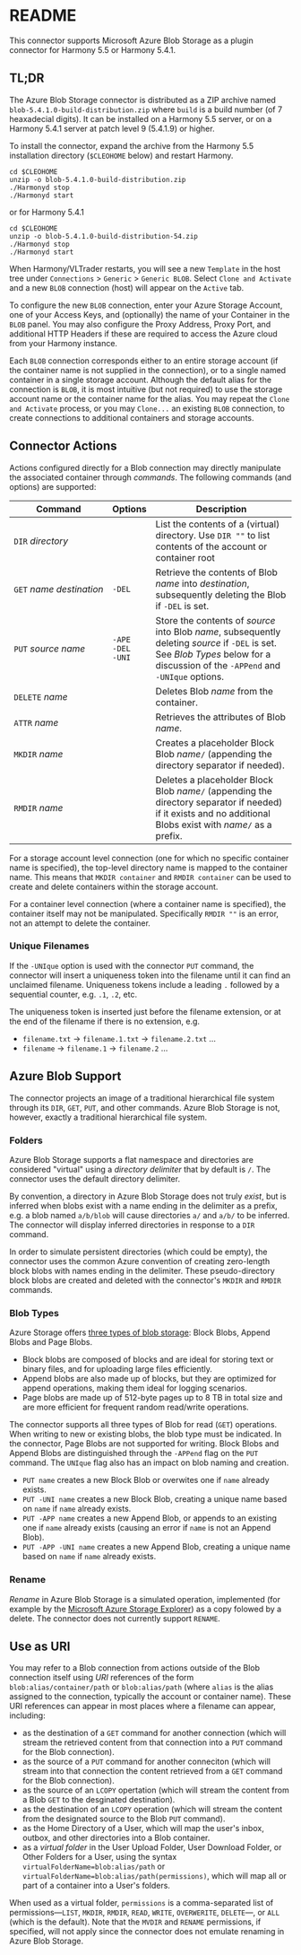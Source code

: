 # README #

This connector supports Microsoft Azure Blob Storage as a plugin connector
for Harmony 5.5 or Harmony 5.4.1.

## TL;DR ##

<!---
The POM for this project creates a ZIP archive intended to be expanded from
the Harmony installation directory (`$CLEOHOME` below).

```
git clone git@github.com:jthielens/connector-azure-blob-storage.git
mvn clean package
cp target/blob-5.4.1.0-SNAPSHOT-distribution.zip $CLEOHOME
cd $CLEOHOME
unzip -o blob-5.4.1.0-SNAPSHOT-distribution.zip
./Harmonyd stop
./Harmonyd start
```
--->

The Azure Blob Storage connector is distributed as a ZIP archive named
`blob-5.4.1.0-build-distribution.zip` where `build` is a build number
(of 7 heaxadecial digits).  It can be installed on a Harmony 5.5 server,
or on a Harmony 5.4.1 server at patch level 9 (5.4.1.9) or higher.

To install the connector, expand the archive from the Harmony 5.5 installation
directory (`$CLEOHOME` below) and restart Harmony.

```
cd $CLEOHOME
unzip -o blob-5.4.1.0-build-distribution.zip
./Harmonyd stop
./Harmonyd start
```

or for Harmony 5.4.1

```
cd $CLEOHOME
unzip -o blob-5.4.1.0-build-distribution-54.zip
./Harmonyd stop
./Harmonyd start
```

When Harmony/VLTrader restarts, you will see a new `Template` in the host tree
under `Connections` > `Generic` > `Generic BLOB`.  Select `Clone and Activate`
and a new `BLOB` connection (host) will appear on the `Active` tab.

To configure the new `BLOB` connection, enter your Azure Storage Account, one of your Access Keys, and (optionally) the name of your Container in the `BLOB` panel.  You may also configure the Proxy Address, Proxy Port, and additional HTTP Headers if these are required to access the Azure cloud from your Harmony instance.

Each `BLOB` connection corresponds either to an entire storage account (if the container name
is not supplied in the connection), or to a single named container in a single storage account.  Although the default alias for the connection is `BLOB`, it is most
intuitive (but not required) to use the storage account name or the container name for
the alias.
You may repeat the `Clone and Activate` process, or you may `Clone...` an existing `BLOB` connection, to create connections to additional containers and storage accounts.


## Connector Actions ##

Actions configured directly for a Blob connection may directly manipulate the
associated container through _commands_.  The following commands (and options)
are supported:

| Command | Options | Description |
|---------|---------|-------------|
| `DIR` _directory_    | &nbsp; | List the contents of a (virtual) directory.  Use `DIR ""` to list contents of the account or container root |
| `GET`&nbsp;_name_&nbsp;_destination_ | `-DEL` | Retrieve the contents of Blob _name_ into _destination_, subsequently deleting the Blob if `-DEL` is set. |
| `PUT` _source_ _name_ | `-APE`<br/>`-DEL`<br/>`-UNI` | Store the contents of _source_ into Blob _name_, subsequently deleting _source_ if `-DEL` is set.  See *Blob Types* below for a discussion of the `-APPend` and `-UNIque` options. |
| `DELETE` _name_ | &nbsp; | Deletes Blob _name_ from the container. |
| `ATTR` _name_ | &nbsp; | Retrieves the attributes of Blob _name_. |
| `MKDIR` _name_ | &nbsp; | Creates a placeholder Block Blob _name_`/` (appending the directory separator if needed). |
| `RMDIR` _name_ | &nbsp; | Deletes a placeholder Block Blob _name_`/` (appending the directory separator if needed) if it exists and no additional Blobs exist with _name_`/` as a prefix. |

For a storage account level connection (one for which no specific container name is
specified), the top-level directory name is mapped to the container name.  This means
that `MKDIR container` and `RMDIR container` can be used to create and delete containers
within the storage account.

For a container level connection (where a container name is specified), the container
itself may not be manipulated.  Specifically `RMDIR ""` is an error, not an attempt
to delete the container.

### Unique Filenames ###

If the `-UNIque` option is used with the connector `PUT` command, the connector
will insert a uniqueness token into the filename
until it can find an unclaimed filename.  Uniqueness tokens include a leading `.`
followed by a sequential counter, e.g. `.1`, `.2`, etc.

The uniqueness token
is inserted just before the filename extension, or at the end of the
filename if there is no extension, e.g.

* `filename.txt` &rarr; `filename.1.txt` &rarr; `filename.2.txt` &hellip;
* `filename` &rarr; `filename.1` &rarr; `filename.2` &hellip;

## Azure Blob Support ##

The connector projects an image of a traditional hierarchical file system
through its `DIR`, `GET`, `PUT`, and other commands.  Azure Blob Storage is
not, however, exactly a traditional hierarchical file system.

### Folders ###

Azure Blob Storage supports a flat namespace and directories are considered
"virtual" using a _directory delimiter_ that by default is `/`.  The connector
uses the default directory delimiter.

By convention, a directory in Azure Blob Storage does not truly _exist_, but
is inferred when blobs exist with a name ending in the delimiter as a prefix,
e.g. a blob named `a/b/blob` will cause directories `a/` and `a/b/` to be
inferred.  The connector will display inferred directories in response to a
`DIR` command.

In order to simulate persistent directories (which could be empty), the
connector uses the common Azure convention of creating zero-length block
blobs with names ending in the delimiter.  These pseudo-directory block blobs
are created and deleted with the connector's `MKDIR` and `RMDIR` commands.

### Blob Types ###

Azure Storage offers [three types of blob storage](https://docs.microsoft.com/en-us/azure/storage/blobs/storage-blob-pageblob-overview): Block Blobs, Append Blobs and Page Blobs.

* Block blobs are composed of blocks and are ideal for storing text or binary files, and for uploading large files efficiently.
* Append blobs are also made up of blocks, but they are optimized for append operations, making them ideal for logging scenarios.
* Page blobs are made up of 512-byte pages up to 8 TB in total size and are more efficient for frequent random read/write operations.

The connector supports all three types of Blob for read (`GET`) operations.
When writing to new or existing blobs, the blob type must be indicated.  In
the connector, Page Blobs are not supported for writing.  Block Blobs and Append
Blobs are distinguished through the `-APPend` flag on the `PUT` command.  The `UNIque` flag also has an impact on blob naming and creation.

* `PUT name` creates a new Block Blob or overwites one if `name` already exists.
* `PUT -UNI name` creates a new Block Blob, creating a unique name based on `name` if `name` already exists.
* `PUT -APP name` creates a new Append Blob, or appends to an existing one if `name` already exists (causing an error if `name` is not an Append Blob).
* `PUT -APP -UNI name` creates a new Append Blob, creating a unique name based on `name` if `name` already exists.


### Rename ###

_Rename_ in Azure Blob Storage is a simulated operation, implemented (for example
by the [Microsoft Azure Storage Explorer](https://azure.microsoft.com/en-us/features/storage-explorer/)) as a copy folowed by a delete.  The
connector does not currently support `RENAME`.

## Use as URI ##

You may refer to a Blob connection from actions outside of the Blob connection
itself using _URI_ references of the form `blob:alias/container/path` or `blob:alias/path`
(where `alias` is the alias assigned to the connection, typically the account or container
name).  These URI references can appear in most places where a filename can appear, including:

* as the destination of a `GET` command for another connection (which will stream the retrieved content from that connection into a `PUT` command for the Blob connection).
* as the source of a `PUT` command for another conneciton (which will stream into that connection the content retrieved from a `GET` command for the Blob connection).
* as the source of an `LCOPY` opertation (which will stream the content from a Blob `GET` to the desginated destination).
* as the destination of an `LCOPY` operation (which will stream the content from the designated source to the Blob `PUT` command).
* as the Home Directory of a User, which will map the user's inbox, outbox, and other directories into a Blob container.
* as a _virtual folder_ in the User Upload Folder, User Download Folder, or Other Folders for a User, using the syntax `virtualFolderName=blob:alias/path` or `virtualFolderName=blob:alias/path(permissions)`, which will map all or part of a container into a User's folders.

When used as a virtual folder, `permissions` is a comma-separated list of permissions&mdash;`LIST`, `MKDIR`, `RMDIR`, `READ`, `WRITE`, `OVERWERITE`, `DELETE`&mdash;, or `ALL` (which is the default).  Note that the `MVDIR` and `RENAME` permissions, if specified, will not apply since the connector does not emulate renaming in Azure Blob Storage.

